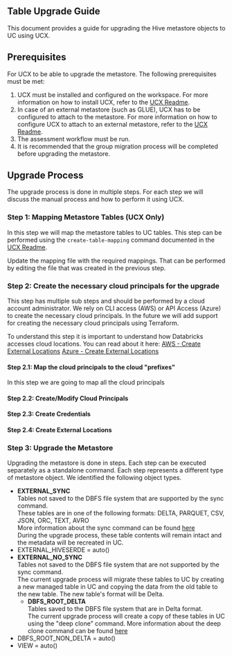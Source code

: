 ## Table Upgrade Guide
This document provides a guide for upgrading the Hive metastore objects to UC using UCX.

## Prerequisites
For UCX to be able to upgrade the metastore. The following prerequisites must be met:
1. UCX must be installed and configured on the workspace. For more information on how to install UCX, refer to the [UCX Readme](../README.md).
2. In case of an external metastore (such as GLUE), UCX has to be configured to attach to the metastore. For more information on how to configure UCX to attach to an external metastore, refer to the [UCX Readme](../README.md).
3. The assessment workflow must be run.
4. It is recommended that the group migration process will be completed before upgrading the metastore.

## Upgrade Process
The upgrade process is done in multiple steps. For each step we will discuss the manual process and how to perform it using UCX.

### Step 1: Mapping Metastore Tables (UCX Only)
In this step we will map the metastore tables to UC tables.
This step can be performed using the `create-table-mapping` command documented in the [UCX Readme](../README.md#create-table-mapping-command).

Update the mapping file with the required mappings. That can be performed by editing the file that was created in the previous step.

### Step 2: Create the necessary cloud principals for the upgrade
This step has multiple sub steps and should be performed by a cloud account administrator.
We rely on CLI access (AWS) or API Access (Azure) to create the necessary cloud principals.
In the future we will add support for creating the necessary cloud principals using Terraform.

To understand this step it is important to understand how Databricks accesses cloud locations.
You can read about it here:
[AWS - Create External Locations](https://docs.databricks.com/en/connect/unity-catalog/external-locations.html)
[Azure - Create External Locations](https://learn.microsoft.com/en-us/azure/databricks/connect/unity-catalog/external-locations)

#### Step 2.1: Map the cloud principals to the cloud "prefixes"
In this step we are going to map all the cloud principals  

#### Step 2.2: Create/Modify Cloud Principals

#### Step 2.3: Create Credentials

#### Step 2.4: Create External Locations


### Step 3: Upgrade the Metastore
Upgrading the metastore is done in steps.
Each step can be executed separately as a standalone command.
Each step represents a different type of metastore object.
We identified the following object types.
* **EXTERNAL_SYNC**<br>
  Tables not saved to the DBFS file system that are supported by the sync command.<br>
  These tables are in one of the following formats: DELTA, PARQUET, CSV, JSON, ORC, TEXT, AVRO<br>
  More information about the sync command can be found [here](https://docs.databricks.com/en/sql/language-manual/sql-ref-syntax-aux-sync.html)<br>
  During the upgrade process, these table contents will remain intact and the metadata will be recreated in UC.
* EXTERNAL_HIVESERDE = auto()
* **EXTERNAL_NO_SYNC**<br>
    Tables not saved to the DBFS file system that are not supported by the sync command.<br>
    The current upgrade process will migrate these tables to UC by creating a new managed table in UC and copying the data from the old table to the new table.
    The new table's format will be Delta.
  * **DBFS_ROOT_DELTA**<br>
      Tables saved to the DBFS file system that are in Delta format.<br>
      The current upgrade process will create a copy of these tables in UC using the "deep clone" command.
      More information about the deep clone command can be found [here](https://docs.databricks.com/en/sql/language-manual/delta-clone.html)<br>
* DBFS_ROOT_NON_DELTA = auto()
* VIEW = auto()


